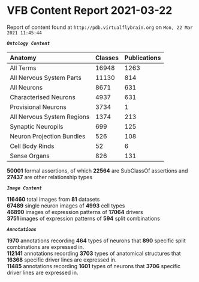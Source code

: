 
VFB Content Report 2021-03-22
=============================


Report of content found at ``http://pdb.virtualflybrain.org`` on ``Mon, 22 Mar 2021 11:45:44``  
  
***``Ontology Content``***  

|Anatomy|Classes|Publications|
| :--- | :--- | :--- |
|All Terms|16948|1263|
|All Nervous System Parts|11130|814|
|All Neurons|8671|631|
|Characterised Neurons|4937|631|
|Provisional Neurons|3734|1|
|All Nervous System Regions|1374|213|
|Synaptic Neuropils|699|125|
|Neuron Projection Bundles|526|108|
|Cell Body Rinds|52|6|
|Sense Organs|826|131|
  
  
**50001** formal assertions, of which **22564** are SubClassOf assertions and **27437** are other relationship types  
  
***``Image Content``***  
  
**116460** total images from **81** datasets  
**67489** single neuron images of **4993** cell types  
**46890** images of expression patterns of **17064** drivers  
**3751** images of expression patterns of **594** split combinations  
  
***``Annotations``***  
  
**1970** annotations recording **464** types of neurons that **890** specific split combinations are expressed in.  
**112141** annotations recording **3703** types of anatomical structures that **16368** specific driver lines are expressed in.  
**11485** annotations recording **1601** types of neurons that **3706** specific driver lines are expressed in.